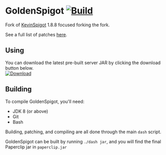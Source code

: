 # GoldenSpigot [![Build](https://jenkins.dashnetwork.xyz/job/DashSpigot/badge/icon)](https://jenkins.dashnetwork.xyz/job/DashSpigot/)
Fork of [KevinSpigot](https://github.com/ItsCryptic/KevinSpigot) 1.8.8 focused forking the fork.

See a full list of patches [here](./patches/dashspigot/).

## Using
You can download the latest pre-built server JAR by clicking the download button below.  
[![Download](https://custom-icon-badges.demolab.com/badge/-Download-blue?style=for-the-badge&logo=download&logoColor=white)](https://jenkins.dashnetwork.xyz/job/DashSpigot/lastSuccessfulBuild/artifact/paperclip.jar)

## Building
To compile GoldenSpigot, you'll need:
- JDK 8 (or above)
- Git
- Bash

Building, patching, and compiling are all done through the main `dash` script.

GoldenSpigot can be built by running `./dash jar`, and you will find the final Paperclip jar in `paperclip.jar`
